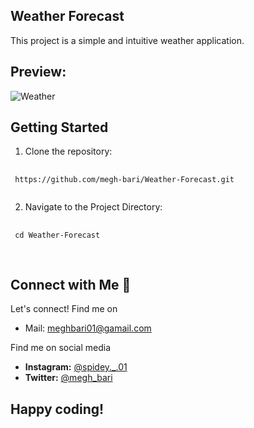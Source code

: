 ## Weather Forecast

This project is a simple and intuitive weather application.

## Preview:

![Weather](https://github.com/megh-bari/Github-Login-Page-Clone/assets/142393952/e7f47205-baa6-4c6a-ba3a-a66eae9d8627)


## Getting Started
1. Clone the repository:
<pre>
    <code id="your-code-block-id">
 https://github.com/megh-bari/Weather-Forecast.git
    </code>
</pre>
2. Navigate to the Project Directory:
<pre>
    <code>
 cd Weather-Forecast
    </code>
 
</pre>


## Connect with Me 🤝
Let's connect! Find me on
- Mail: meghbari01@gamail.com
  
Find me on social media
- **Instagram:** [@spidey._.01](https://www.instagram.com/spidey._.01/)
- **Twitter:** [@megh_bari](https://twitter.com/megh_bari/)

## Happy coding!
